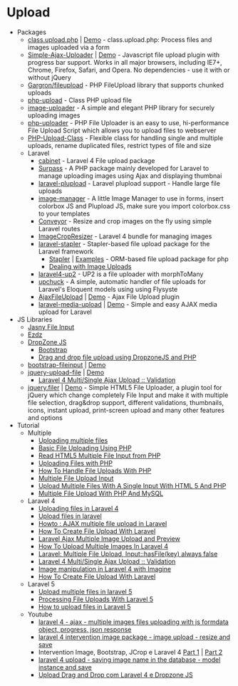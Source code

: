 # Upload
* Packages
    - [class.upload.php](https://goo.gl/wFUzjz) | [Demo](http://goo.gl/9YZwq1) - class.upload.php: Process files and images uploaded via a form
    - [Simple-Ajax-Uploader](https://goo.gl/h2drxz) | [Demo](https://goo.gl/EI55md) - Javascript file upload plugin with progress bar support. Works in all major browsers, including IE7+, Chrome, Firefox, Safari, and Opera. No dependencies - use it with or without jQuery
    - [Gargron/fileupload](https://goo.gl/YdgrKP) - PHP FileUpload library that supports chunked uploads
    - [php-upload](https://goo.gl/KYHxKV) - Class PHP upload file
    - [image-uploader](https://goo.gl/SguJWE) - A simple and elegant PHP library for securely uploading images
    - [php-uploader](https://goo.gl/I8WegI) - PHP File Uploader is an easy to use, hi-performance File Upload Script which allows you to upload files to webserver
    - [PHP-Upload-Class](https://goo.gl/nDYVNt) - Flexible class for handling single and multiple uploads, rename duplicated files, restrict types of file and size
    - Laravel
        - [cabinet](http://goo.gl/uGOlMd) - Laravel 4 File upload package
        - [Surpass](https://goo.gl/5aRrNo) - A PHP package mainly developed for Laravel to manage uploading images using Ajax and displaying thumbnai
        - [laravel-plupload](http://goo.gl/wGIEit) - Laravel plupload support - Handle large file uploads
        - [image-manager](http://goo.gl/Fbapxy) - A little Image Manager to use in forms, insert colorbox JS and Plupload JS, make sure you import colorbox.css to your templates
        - [Conveyor](http://goo.gl/P1jV8o) - Resize and crop images on the fly using simple Laravel routes
        - [ImageCropResizer](http://goo.gl/dX4SNg) - Laravel 4 bundle for managing images
        - [laravel-stapler](http://goo.gl/szDNrg) - Stapler-based file upload package for the Laravel framework
            - [Stapler](http://goo.gl/aWYKhs) | [Examples](https://goo.gl/OnGKaw) - ORM-based file upload package for php
            - [Dealing with Image Uploads](http://goo.gl/1p0rEL)
        - [laravel4-up2](http://goo.gl/UC0NS3) - UP2 is a file uploader with morphToMany
        - [upchuck](https://goo.gl/AHnK0d) - A simple, automatic handler of file uploads for Laravel's Eloquent models using using Flysyste
        - [AjaxFileUpload](https://goo.gl/FXRvwH) | [Demo](http://goo.gl/4LKV2W) - Ajax File Upload plugin
        - [laravel-media-upload](https://goo.gl/cJW1mK) | [Demo](http://laravel-media-upload.triasrahman.com/) - Simple and easy AJAX media upload for Laravel
* JS Libraries
    - [Jasny File Input](http://goo.gl/KwSJde)
    - [Ezdz](http://goo.gl/Ugucz7)
    - [DropZone JS](http://www.dropzonejs.com/)
        - [Bootstrap](http://goo.gl/rdT9pk)
        - [Drag and drop file upload using DropzoneJS and PHP](http://goo.gl/FYGwyN)
    - [bootstrap-fileinput](http://goo.gl/jaLHvs) | [Demo](http://goo.gl/zTYQOa)
    - [jquery-upload-file](https://goo.gl/63nxZi) | [Demo](http://goo.gl/2XKZaY)
        - [Laravel 4 Multi/Single Ajax Upload :: Validation](http://goo.gl/T2pQYR)
    - [jquery.filer](https://goo.gl/UoLikl) | [Demo](http://goo.gl/Zj7hBh) - Simple HTML5 File Uploader, a plugin tool for jQuery which change completely File Input and make it with multiple file selection, drag&drop support, different validations, thumbnails, icons, instant upload, print-screen upload and many other features and options
* Tutorial
    - Multiple
        - [Uploading multiple files](http://goo.gl/Pa3XyH)
        - [Basic File Uploading Using PHP](https://goo.gl/xkfzOV)
        - [Read HTML5 Multiple File Input from PHP](http://goo.gl/5bkgF4)
        - [Uploading Files with PHP](http://goo.gl/BntzqM)
        - [How To Handle File Uploads With PHP](http://goo.gl/rJnvZh)
        - [Multiple File Upload Input](https://goo.gl/sUR6gR)
        - [Upload Multiple Files With A Single Input With HTML 5 And PHP](https://goo.gl/QDfGke)
        - [Multiple File Upload With PHP And MySQL](http://goo.gl/25gB95)
    - Laravel 4
        - [Uploading files in Laravel 4](http://goo.gl/r6akRp)
        - [Upload files in laravel](http://goo.gl/gMGWjm)
        - [Howto : AJAX multiple file upload in Laravel](http://goo.gl/gZGlkV)
        - [How To Create File Upload With Laravel](http://goo.gl/pxC3pM)
        - [Laravel Ajax Multiple Image Upload and Preview](http://goo.gl/G9xHZY)
        - [How To Upload Multiple Images In Laravel 4](http://goo.gl/3BZdEP)
        - [Laravel: Multiple File Upload, Input::hasFile(key) always false](http://goo.gl/0jDYMC)
        - [Laravel 4 Multi/Single Ajax Upload :: Validation](http://goo.gl/FA66xH)
        - [Image manipulation in Laravel 4 with Imagine](http://goo.gl/IySQac)
        - [How To Create File Upload With Laravel](http://goo.gl/XUBH8Y)
    - Laravel 5
        - [Upload multiple files in laravel 5](http://goo.gl/JHQbD5)
        - [Processing File Uploads With Laravel 5](http://goo.gl/RRNcZH)
        - [How to upload files in Laravel 5](https://goo.gl/eeDKbu)
    - Youtube
        - [laravel 4 - ajax - multiple images files uploading with js formdata object, progress, json response](http://youtu.be/PNtuds0l8bA)
        - [laravel 4 intervention image package - image upload - resize and save](http://youtu.be/c2j0qDjzu4o)
        - Intervention Image, Bootstrap, JCrop e Laravel 4 [Part 1](http://youtu.be/PD_dCV8A2Ag) | [Part 2](http://youtu.be/O4cWAwUGAvc)
        - [laravel 4 upload - saving image name in the database - model instance and save](http://youtu.be/LrVmLi6KI9s)
        - [Upload Drag and Drop com Laravel 4 e Dropzone JS](http://youtu.be/OFVdp8WZZL0)
